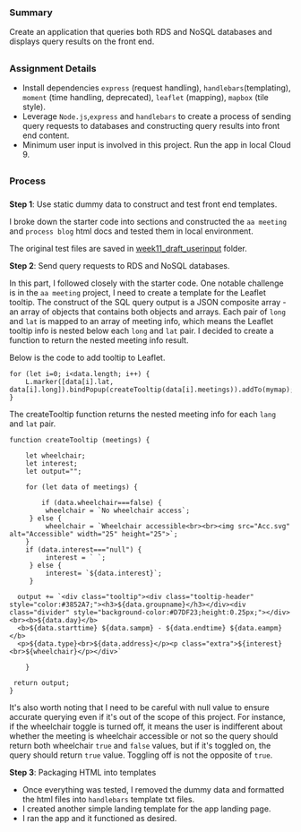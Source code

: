 ### Summary
Create an application that queries both RDS and NoSQL databases and displays query results on the front end.
##
### Assignment Details
- Install dependencies `express` (request handling), `handlebars`(templating), `moment` (time handling, deprecated), `leaflet` (mapping), `mapbox` (tile style). 
- Leverage `Node.js`,`express` and `handlebars` to create a process of sending query requests to databases and constructing query results into front end content.
- Minimum user input is involved in this project. Run the app in local Cloud 9. 


##
### Process
###
**Step 1**: Use static dummy data to construct and test front end templates. 

I broke down the starter code into sections and constructed the `aa meeting` and `process blog` html docs and tested them in local environment. 

The original test files are saved in [week11_draft_userinput]() folder.

**Step 2**: Send query requests to RDS and NoSQL databases.

In this part, I followed closely with the starter code. One notable challenge is in the `aa meeting` project, I need to create a template for the Leaflet tooltip. The construct of the SQL query output is a JSON composite array - an array of objects that contains both objects and arrays. Each pair of `long` and `lat` is mapped to an array of meeting info, which means the Leaflet tooltip info is nested below each `long` and `lat` pair.
I decided to create a function to return the nested meeting info result.

Below is the code to add tooltip to Leaflet.
```
for (let i=0; i<data.length; i++) {
    L.marker([data[i].lat, data[i].long]).bindPopup(createTooltip(data[i].meetings)).addTo(mymap);
}
```
The createTooltip function returns the nested meeting info for each `lang` and `lat` pair.

```
function createTooltip (meetings) {
    
    let wheelchair;
    let interest;
    let output="";
    
    for (let data of meetings) {
        
        if (data.wheelchair===false) {
         wheelchair = `No wheelchair access`;
     } else {
         wheelchair = `Wheelchair accessible<br><br><img src="Acc.svg" alt="Accessible" width="25" height="25">`;
    }
    if (data.interest==="null") {
         interest = ` `;
     } else {
         interest= `${data.interest}`;
     }     
         
  output += `<div class="tooltip"><div class="tooltip-header" style="color:#3852A7;"><h3>${data.groupname}</h3></div><div class="divider" style="background-color:#D7DF23;height:0.25px;"></div><br><b>${data.day}</b>
  <b>${data.starttime} ${data.sampm} - ${data.endtime} ${data.eampm}</b>
  <p>${data.type}<br>${data.address}</p><p class="extra">${interest}<br>${wheelchair}</p></div>`
        
    }
    
 return output;
}
```

It's also worth noting that I need to be careful with null value to ensure accurate querying even if it's out of the scope of this project. For instance, if the wheelchair toggle is turned off, it means the user is indifferent about whether the meeting is wheelchair accessible or not so the query should return both wheelchair `true` and `false` values, but if it's toggled on, the query should return `true` value. Toggling off is not the opposite of `true`.


**Step 3**: Packaging HTML into templates
- Once everything was tested, I removed the dummy data and formatted the html files into `handlebars` template txt files.
- I created another simple landing template for the app landing page.
- I ran the app and it functioned as desired. 
